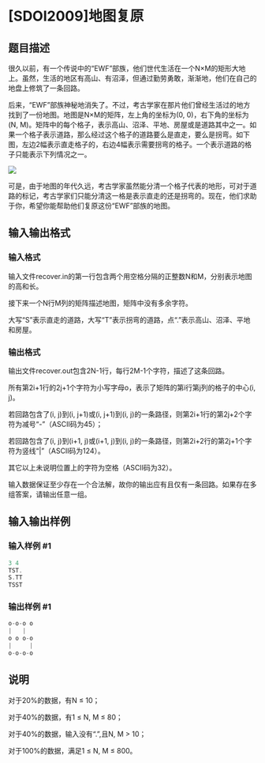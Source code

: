 # [SDOI2009]地图复原

## 题目描述

很久以前，有一个传说中的“EWF”部族，他们世代生活在一个N×M的矩形大地上。虽然，生活的地区有高山、有沼泽，但通过勤劳勇敢，渐渐地，他们在自己的地盘上修筑了一条回路。

后来，“EWF”部族神秘地消失了。不过，考古学家在那片他们曾经生活过的地方找到了一份地图。地图是N×M的矩阵，左上角的坐标为(0, 0)，右下角的坐标为(N, M)。矩阵中的每个格子，表示高山、沼泽、平地、房屋或是道路其中之一。如果一个格子表示道路，那么经过这个格子的道路要么是直走，要么是拐弯。如下图，左边2幅表示直走格子的，右边4幅表示需要拐弯的格子。一个表示道路的格子只能表示下列情况之一。

![](https://cdn.luogu.com.cn/upload/pic/1588.png)

可是，由于地图的年代久远，考古学家虽然能分清一个格子代表的地形，可对于道路的标记，考古学家们只能分清这一格是表示直走的还是拐弯的。现在，他们求助于你，希望你能帮助他们复原这份“EWF”部族的地图。

## 输入输出格式

### 输入格式

输入文件recover.in的第一行包含两个用空格分隔的正整数N和M，分别表示地图的高和长。

接下来一个N行M列的矩阵描述地图，矩阵中没有多余字符。

大写“S”表示直走的道路，大写“T”表示拐弯的道路，点“.”表示高山、沼泽、平地和房屋。

### 输出格式

输出文件recover.out包含2N-1行，每行2M-1个字符，描述了这条回路。

所有第2i+1行的2j+1个字符为小写字母o，表示了矩阵的第i行第j列的格子的中心(i, j)。

若回路包含了(i, j)到(i, j+1)或(i, j+1)到(i, j)的一条路径，则第2i+1行的第2j+2个字符为减号“-”（ASCII码为45）；

若回路包含了(i, j)到(i+1, j)或(i+1, j)到(i, j)的一条路径，则第2i+2行的第2j+1个字符为竖线“|”（ASCII码为124）。

其它以上未说明位置上的字符为空格（ASCII码为32）。

输入数据保证至少存在一个合法解，故你的输出应有且仅有一条回路。如果存在多组答案，请输出任意一组。

## 输入输出样例

### 输入样例 #1

```cpp
3 4
TST.
S.TT
TSST

```
### 输出样例 #1

```cpp
o-o-o o
|   |  
o o o-o
|     |
o-o-o-o

```
## 说明

对于20%的数据，有N ≤ 10；

对于40%的数据，有1 ≤ N, M ≤ 80；

对于40%的数据，输入没有“.”,且N, M > 10；

对于100%的数据，满足1 ≤ N, M ≤ 800。

